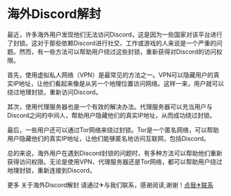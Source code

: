 # 海外Discord解封

最近，许多海外用户发现他们无法访问Discord，这是因为一些国家对该平台进行了封锁。这对于那些依赖Discord进行社交、工作或游戏的人来说是一个严重的问题。然而，有一些方法可以帮助用户绕过这些封锁，重新获得对Discord的访问权限。

首先，使用虚拟私人网络（VPN）是最常见的方法之一。VPN可以隐藏用户的真实IP地址，让他们看起来像是从另一个地理位置访问网络。这样一来，用户就可以绕过地理封锁，重新访问Discord。

其次，使用代理服务器也是一个有效的解决办法。代理服务器可以充当用户与Discord之间的中间人，帮助用户隐藏他们的真实IP地址，从而成功绕过封锁。

最后，一些用户还可以通过Tor网络来绕过封锁。Tor是一个匿名网络，可以帮助用户隐藏他们的真实IP地址，让他们能够匿名地访问互联网，包括Discord。

总的来说，海外用户在遇到Discord封锁的问题时，有多种方法可以帮助他们重新获得访问权限。无论是使用VPN、代理服务器还是Tor网络，都可以帮助用户绕过地理封锁，重新连接到Discord。

更多 关于海外Discord解封 请通过✈与我们联系，感谢阅读,谢谢！[点我✈联系](https://c.k02.cc)